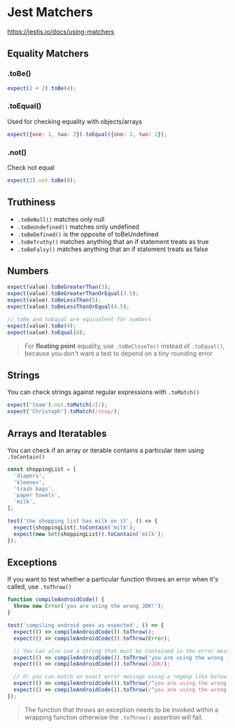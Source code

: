 # Jest Matchers

https://jestjs.io/docs/using-matchers

## Equality Matchers

### .toBe()
```js
expect(2 + 2).toBe(4);
```

### .toEqual()

Used for checking equality with objects/arrays
```js
expect({one: 1, two: 2}).toEqual({one: 1, two: 2});
```

### .not()

Check not equal

```js
expect(2).not.toBe(0);
```

## Truthiness

- `.toBeNull()` matches only null
- `.toBeUndefined()` matches only undefined
- `.toBeDefined()` is the opposite of toBeUndefined
- `.toBeTruthy()` matches anything that an if statement treats as true
- `.toBeFalsy()` matches anything that an if statement treats as false

## Numbers

```js
expect(value).toBeGreaterThan(3);
expect(value).toBeGreaterThanOrEqual(3.5);
expect(value).toBeLessThan(5);
expect(value).toBeLessThanOrEqual(4.5);

// toBe and toEqual are equivalent for numbers
expect(value).toBe(4);
expect(value).toEqual(4);
```

> For **floating point** equality, use `.toBeCloseTo()` instead of `.toEqual()`, because you don't want a test to depend on a tiny rounding error

## Strings

You can check strings against regular expressions with `.toMatch()`

```js
expect('team').not.toMatch(/I/);
expect('Christoph').toMatch(/stop/);
```

## Arrays and Iteratables

You can check if an array or iterable contains a particular item using `.toContain()`

```js
const shoppingList = [
  'diapers',
  'kleenex',
  'trash bags',
  'paper towels',
  'milk',
];

test('the shopping list has milk on it', () => {
  expect(shoppingList).toContain('milk');
  expect(new Set(shoppingList)).toContain('milk');
});
```

## Exceptions

If you want to test whether a particular function throws an error when it's called, use `.toThrow()`

```js
function compileAndroidCode() {
  throw new Error('you are using the wrong JDK!');
}

test('compiling android goes as expected', () => {
  expect(() => compileAndroidCode()).toThrow();
  expect(() => compileAndroidCode()).toThrow(Error);

  // You can also use a string that must be contained in the error message or a regexp
  expect(() => compileAndroidCode()).toThrow('you are using the wrong JDK');
  expect(() => compileAndroidCode()).toThrow(/JDK/);

  // Or you can match an exact error message using a regexp like below
  expect(() => compileAndroidCode()).toThrow(/^you are using the wrong JDK$/); // Test fails
  expect(() => compileAndroidCode()).toThrow(/^you are using the wrong JDK!$/); // Test pass
});
```

> The function that throws an exception needs to be invoked within a wrapping function otherwise the `.toThrow()` assertion will fail.